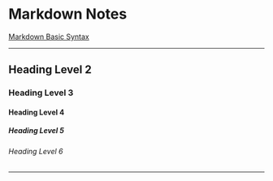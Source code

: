 
# Markdown Notes
  
[Markdown Basic Syntax](https://www.markdownguide.org/basic-syntax/)
___
   
## Heading Level 2
### Heading Level 3
#### Heading Level 4
##### Heading Level 5
###### Heading Level 6
[comment]:()(comment)
___
